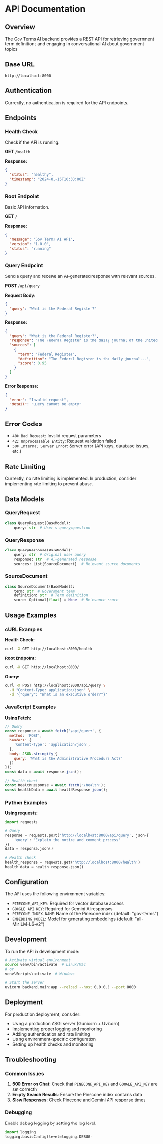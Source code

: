 # API Documentation

## Overview

The Gov Terms AI backend provides a REST API for retrieving government term definitions and engaging in conversational AI about government topics.

## Base URL

```
http://localhost:8000
```

## Authentication

Currently, no authentication is required for the API endpoints.

## Endpoints

### Health Check

Check if the API is running.

**GET** `/health`

**Response:**
```json
{
  "status": "healthy",
  "timestamp": "2024-01-15T10:30:00Z"
}
```

### Root Endpoint

Basic API information.

**GET** `/`

**Response:**
```json
{
  "message": "Gov Terms AI API",
  "version": "1.0.0",
  "status": "running"
}
```

### Query Endpoint

Send a query and receive an AI-generated response with relevant sources.

**POST** `/api/query`

**Request Body:**
```json
{
  "query": "What is the Federal Register?"
}
```

**Response:**
```json
{
  "query": "What is the Federal Register?",
  "response": "The Federal Register is the daily journal of the United States government...",
  "sources": [
    {
      "term": "Federal Register",
      "definition": "The Federal Register is the daily journal...",
      "score": 0.95
    }
  ]
}
```

**Error Response:**
```json
{
  "error": "Invalid request",
  "detail": "Query cannot be empty"
}
```

## Error Codes

- `400 Bad Request`: Invalid request parameters
- `422 Unprocessable Entity`: Request validation failed
- `500 Internal Server Error`: Server error (API keys, database issues, etc.)

## Rate Limiting

Currently, no rate limiting is implemented. In production, consider implementing rate limiting to prevent abuse.

## Data Models

### QueryRequest
```python
class QueryRequest(BaseModel):
    query: str  # User's query/question
```

### QueryResponse
```python
class QueryResponse(BaseModel):
    query: str  # Original user query
    response: str  # AI-generated response
    sources: List[SourceDocument]  # Relevant source documents
```

### SourceDocument
```python
class SourceDocument(BaseModel):
    term: str  # Government term
    definition: str  # Term definition
    score: Optional[float] = None  # Relevance score
```

## Usage Examples

### cURL Examples

**Health Check:**
```bash
curl -X GET http://localhost:8000/health
```

**Root Endpoint:**
```bash
curl -X GET http://localhost:8000/
```

**Query:**
```bash
curl -X POST http://localhost:8000/api/query \
  -H "Content-Type: application/json" \
  -d '{"query": "What is an executive order?"}'
```

### JavaScript Examples

**Using Fetch:**
```javascript
// Query
const response = await fetch('/api/query', {
  method: 'POST',
  headers: {
    'Content-Type': 'application/json',
  },
  body: JSON.stringify({
    query: 'What is the Administrative Procedure Act?'
  })
});
const data = await response.json();

// Health check
const healthResponse = await fetch('/health');
const healthData = await healthResponse.json();
```

### Python Examples

**Using requests:**
```python
import requests

# Query
response = requests.post('http://localhost:8000/api/query', json={
    'query': 'Explain the notice and comment process'
})
data = response.json()

# Health check
health_response = requests.get('http://localhost:8000/health')
health_data = health_response.json()
```

## Configuration

The API uses the following environment variables:

- `PINECONE_API_KEY`: Required for vector database access
- `GOOGLE_API_KEY`: Required for Gemini AI responses
- `PINECONE_INDEX_NAME`: Name of the Pinecone index (default: "gov-terms")
- `EMBEDDING_MODEL`: Model for generating embeddings (default: "all-MiniLM-L6-v2")

## Development

To run the API in development mode:

```bash
# Activate virtual environment
source venv/bin/activate  # Linux/Mac
# or
venv\Scripts\activate  # Windows

# Start the server
uvicorn backend.main:app --reload --host 0.0.0.0 --port 8000
```

## Deployment

For production deployment, consider:

- Using a production ASGI server (Gunicorn + Uvicorn)
- Implementing proper logging and monitoring
- Adding authentication and rate limiting
- Using environment-specific configuration
- Setting up health checks and monitoring

## Troubleshooting

### Common Issues

1. **500 Error on Chat**: Check that `PINECONE_API_KEY` and `GOOGLE_API_KEY` are set correctly
2. **Empty Search Results**: Ensure the Pinecone index contains data
3. **Slow Responses**: Check Pinecone and Gemini API response times

### Debugging

Enable debug logging by setting the log level:

```python
import logging
logging.basicConfig(level=logging.DEBUG)
```
